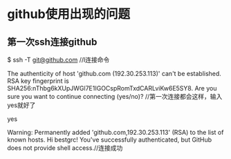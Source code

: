 # github使用出现的问题

## 第一次ssh连接github

$ ssh -T git@github.com	//l连接命令

The authenticity of host 'github.com (192.30.253.113)' can't be established.
RSA key fingerprint is SHA256:nThbg6kXUpJWGl7E1IGOCspRomTxdCARLviKw6E5SY8.
Are you sure you want to continue connecting (yes/no)? 	//第一次连接都会这样，输入yes就好了

yes

Warning: Permanently added 'github.com,192.30.253.113' (RSA) to the list of known hosts.
Hi bestgrc! You've successfully authenticated, but GitHub does not provide shell access.//连接成功